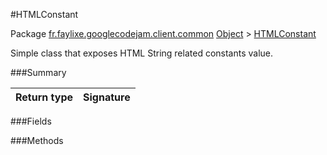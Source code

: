 #HTMLConstant

Package [fr.faylixe.googlecodejam.client.common](nullfr/faylixe/googlecodejam/client/common)
[Object]() > [HTMLConstant]()

<p>Simple class that exposes HTML String related constants value.</p>

###Summary


Return type | Signature
--- | ---:

###Fields


###Methods

